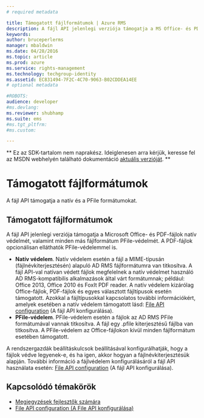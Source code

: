 ```yaml
---
# required metadata

title: Támogatott fájlformátumok | Azure RMS
description: A fájl API jelenlegi verziója támogatja a MS Office- és PDF-fájlok natív védelmét, valamint minden más fájlformátum PFile-védelmét.
keywords:
author: bruceperlerms
manager: mbaldwin
ms.date: 04/28/2016
ms.topic: article
ms.prod: azure
ms.service: rights-management
ms.technology: techgroup-identity
ms.assetid: EC831494-7F2C-4C70-9063-B02CDDEA14EE
# optional metadata

#ROBOTS:
audience: developer
#ms.devlang:
ms.reviewer: shubhamp
ms.suite: ems
#ms.tgt_pltfrm:
#ms.custom:

---
```

** Ez az SDK-tartalom nem naprakész. Ideiglenesen arra kérjük, keresse fel az MSDN webhelyén található dokumentáció [aktuális verzióját](https://msdn.microsoft.com/library/windows/desktop/hh535290(v=vs.85).aspx). **
# Támogatott fájlformátumok

A fájl API támogatja a natív és a PFile formátumokat.

## Támogatott fájlformátumok

A fájl API jelenlegi verziója támogatja a Microsoft Office- és PDF-fájlok natív védelmét, valamint minden más fájlformátum PFile-védelmét. A PDF-fájlok opcionálisan elláthatók PFile-védelemmel is.

-   **Natív védelem**. Natív védelem esetén a fájl a MIME-típusán (fájlnévkiterjesztésén) alapuló AD RMS fájlformátumra van titkosítva. A fájl API-val natívan védett fájlok megfelelnek a natív védelmet használó AD RMS-kompatibilis alkalmazások által várt formátumnak; például: Office 2013, Office 2010 és FoxIt PDF reader. A natív védelem kizárólag Office-fájlok, PDF-fájlok és egyes választott fájltípusok esetén támogatott. Azokkal a fájltípusokkal kapcsolatos további információkért, amelyek esetében a natív védelem támogatott lásd: [File API configuration](file-api-configuration.md) (A fájl API konfigurálása).
-   **PFile-védelem**. PFile-védelem esetén a fájlok az AD RMS PFile formátumával vannak titkosítva. A fájl egy .pfile kiterjesztésű fájlba van titkosítva. A PFile-védelem az Office-fájlokon kívül minden fájlformátum esetében támogatott.

A rendszergazdák beállításkulcsok beállításával konfigurálhatják, hogy a fájlok védve legyenek-e, és ha igen, akkor hogyan a fájlnévkiterjesztésük alapján. További információ a fájlvédelem konfigurálásáról a fájl API használata esetén: [File API configuration](file-api-configuration.md) (A fájl API konfigurálása).

## Kapcsolódó témakörök

* [Megjegyzések fejlesztők számára](developer-notes.md)
* [File API configuration (A File API konfigurálása)](file-api-configuration.md)
 

 





<!--HONumber=Jun16_HO1-->


